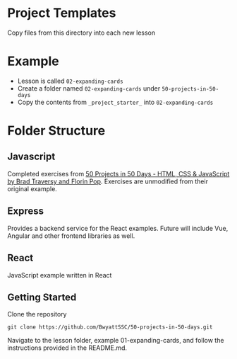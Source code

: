 # Project Templates

Copy files from this directory into each new lesson

# Example

- Lesson is called `02-expanding-cards`
- Create a folder named `02-expanding-cards` under `50-projects-in-50-days`
- Copy the contents from `_project_starter_` into `02-expanding-cards`

# Folder Structure

## Javascript

Completed exercises from [50 Projects in 50 Days - HTML, CSS & JavaScript by Brad Traversy and Florin Pop](https://www.udemy.com/course/50-projects-50-days/). Exercises are unmodified from their original example.

## Express

Provides a backend service for the React examples. Future will include Vue, Angular and other frontend libraries as well.

## React

JavaScript example written in React

## Getting Started

Clone the repository

```shell
git clone https://github.com/BwyattSSC/50-projects-in-50-days.git
```

Navigate to the lesson folder, example 01-expanding-cards, and follow the instructions provided in the README.md.
